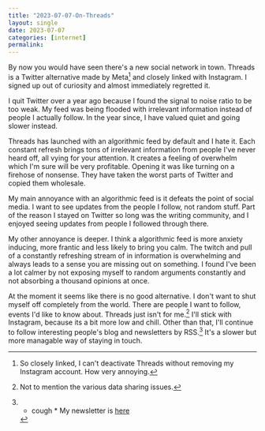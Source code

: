 ```yaml
---
title: "2023-07-07-On-Threads"
layout: single
date: 2023-07-07
categories: [internet]
permalink:
---
```


By now you would have seen there's a new social network in town. Threads is a Twitter alternative made by Meta[^1] and closely linked with Instagram. I signed up out of curiosity and almost immediately regretted it. 

I quit Twitter over a year ago because I found the signal to noise ratio to be too weak. My feed was being flooded with irrelevant information instead of people I actually follow. In the year since, I have valued quiet and going slower instead. 

Threads has launched with an algorithmic feed by default and I hate it. Each constant refresh brings tons of irrelevant information from people I've never heard off, all vying for your attention. It creates a feeling of overwhelm which I'm sure will be very profitable. Opening it was like turning on a firehose of nonsense. They have taken the worst parts of Twitter and copied them wholesale. 

My main annoyance with an algorithmic feed is it defeats the point of social media. I want to see updates from the people I follow, not random stuff. Part of the reason I stayed on Twitter so long was the writing community, and I enjoyed seeing updates from people I followed through there. 

My other annoyance is deeper. I think a algorithmic feed is more anxiety inducing, more frantic and less likely to bring you calm. The twitch and pull of a constantly refreshing stream of in information is overwhelming and always leads to a sense you are missing out on something. I found I've been a lot calmer by not exposing myself to random arguments constantly and not absorbing a thousand opinions at once. 

At the moment it seems like there is no good alternative. I don't want to shut myself off completely from the world. There are people I want to follow, events I'd like to know about. Threads just isn't for me.[^2] I'll stick with Instagram, because its a bit more low and chill. Other than that, I'll continue to follow interesting people's blog and newsletters by RSS.[^3] It's a slower but more managable way of staying in touch. 

[^1]: So closely linked, I can't deactivate Threads without removing my Instagram account. How very annoying. 
[^2]: Not to mention the various data sharing issues. 
[^3]: * cough * My newsletter is [here](https://mailchi.mp/5643ab85b338/dispatches-from-david-ralph-lewis) 